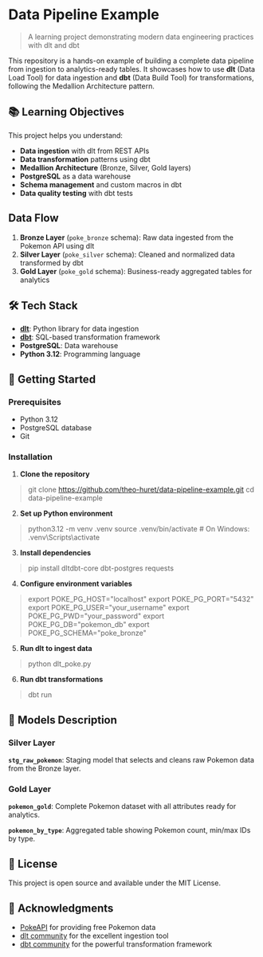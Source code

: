 # Data Pipeline Example

> A learning project demonstrating modern data engineering practices with dlt and dbt

This repository is a hands-on example of building a complete data pipeline from ingestion to analytics-ready tables. It showcases how to use **dlt** (Data Load Tool) for data ingestion and **dbt** (Data Build Tool) for transformations, following the Medallion Architecture pattern.

## 📚 Learning Objectives

This project helps you understand:

- **Data ingestion** with dlt from REST APIs
- **Data transformation** patterns using dbt
- **Medallion Architecture** (Bronze, Silver, Gold layers)
- **PostgreSQL** as a data warehouse
- **Schema management** and custom macros in dbt
- **Data quality testing** with dbt tests

## Data Flow

1. **Bronze Layer** (`poke_bronze` schema): Raw data ingested from the Pokemon API using dlt
2. **Silver Layer** (`poke_silver` schema): Cleaned and normalized data transformed by dbt
3. **Gold Layer** (`poke_gold` schema): Business-ready aggregated tables for analytics

## 🛠️ Tech Stack

- **[dlt](https://dlthub.com/)**: Python library for data ingestion
- **[dbt](https://www.getdbt.com/)**: SQL-based transformation framework
- **PostgreSQL**: Data warehouse
- **Python 3.12**: Programming language

## 🚀 Getting Started

### Prerequisites

- Python 3.12
- PostgreSQL database
- Git

### Installation

1. **Clone the repository**
>git clone https://github.com/theo-huret/data-pipeline-example.git
>cd data-pipeline-example

2. **Set up Python environment**
>python3.12 -m venv .venv
>source .venv/bin/activate # On Windows: .venv\Scripts\activate

3. **Install dependencies**
>pip install dltdbt-core dbt-postgres requests
 
4. **Configure environment variables**
>export POKE_PG_HOST="localhost"
>export POKE_PG_PORT="5432"
>export POKE_PG_USER="your_username"
>export POKE_PG_PWD="your_password"
>export POKE_PG_DB="pokemon_db"
>export POKE_PG_SCHEMA="poke_bronze"

5. **Run dlt to ingest data**
>python dlt_poke.py

6. **Run dbt transformations**
>dbt run

## 🧪 Models Description

### Silver Layer

**`stg_raw_pokemon`**: Staging model that selects and cleans raw Pokemon data from the Bronze layer.

### Gold Layer

**`pokemon_gold`**: Complete Pokemon dataset with all attributes ready for analytics.

**`pokemon_by_type`**: Aggregated table showing Pokemon count, min/max IDs by type.

## 📝 License

This project is open source and available under the MIT License.

## 🙏 Acknowledgments

- [PokeAPI](https://pokeapi.co/) for providing free Pokemon data
- [dlt community](https://dlthub.com/) for the excellent ingestion tool
- [dbt community](https://www.getdbt.com/) for the powerful transformation framework
